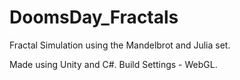 # DoomsDay_Fractals
Fractal Simulation using the Mandelbrot and Julia set. 

Made using Unity and C#. Build Settings - WebGL.
